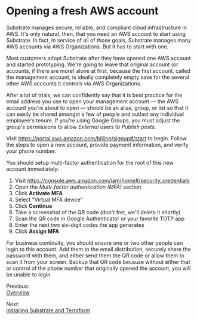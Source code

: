 # Opening a fresh AWS account

Substrate manages secure, reliable, and compliant cloud infrastructure in AWS. It's only natural, then, that you need an AWS account to start using Substrate. In fact, in service of all of those goals, Substrate manages many AWS accounts via AWS Organizations. But it has to start with one.

Most customers adopt Substrate after they have opened one AWS account and started prototyping. We're going to leave that original account (or accounts, if there are more) alone at first, because the first account, called the management account, is ideally completely empty save for the several other AWS accounts it controls via AWS Organizations.

After a lot of trials, we can confidently say that it is best practice for the email address you use to open your management account &mdash; the AWS account you're about to open &mdash; should be an alias, group, or list so that it can easily be shared amongst a few of people and outlast any individual employee's tenure. If you're using Google Groups, you must adjust the group's permissions to allow _External_ users to _Publish posts_.

Visit <https://portal.aws.amazon.com/billing/signup#/start> to begin. Follow the steps to open a new account, provide payment information, and verify your phone number.

You should setup multi-factor authentication for the root of this new account immediately:

1. Visit <https://console.aws.amazon.com/iam/home#/security_credentials>
2. Open the _Multi-factor authentication (MFA)_ section
3. Click **Activate MFA**
4. Select &ldquo;Virtual MFA device&rdquo;
5. Click **Continue**
6. Take a screenshot of the QR code (don't fret, we'll delete it shortly)
7. Scan the QR code in Google Authenticator or your favorite TOTP app
8. Enter the next two six-digit codes the app generates
9. Click **Assign MFA**

For business continuity, you should ensure one or two other people can login to this account. Add them to the email distribution, securely share the password with them, and either send them the QR code or allow them to scan it from your screen. Backup that QR code because without either that or control of the phone number that originally opened the account, you will be unable to login.

<section class="table">
    <section id="previous">
        <p>Previous:<br><a href="../overview/">Overview</a></p>
    </section>
    <section id="next">
        <p>Next:<br><a href="../installing/">Installing Substrate and Terraform</a></p>
    </section>
</section>
